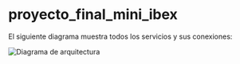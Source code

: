 # proyecto_final_mini_ibex

El siguiente diagrama muestra todos los servicios y sus conexiones:

![Diagrama de arquitectura](assets/images/diagrama_ejercicio_AWS)